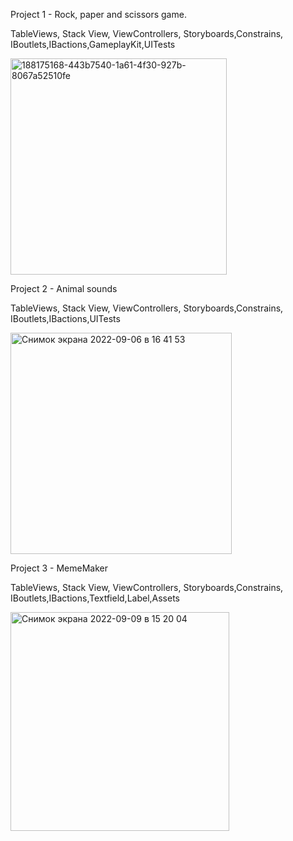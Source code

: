 Project 1 - Rock, paper and scissors game.

TableViews, Stack View, ViewControllers, Storyboards,Constrains, IBoutlets,IBactions,GameplayKit,UITests

<img width="346" alt="188175168-443b7540-1a61-4f30-927b-8067a52510fe" src="https://user-images.githubusercontent.com/110721351/188176857-57f29604-529d-4331-927e-2d9d367ab599.png">

Project 2 - Animal sounds

TableViews, Stack View, ViewControllers, Storyboards,Constrains, IBoutlets,IBactions,UITests
                                       
 <img width="354" alt="Снимок экрана 2022-09-06 в 16 41 53" src="https://user-images.githubusercontent.com/110721351/188656165-c05febc8-864a-4a02-915d-fe4e7c499ce4.png">

Project 3 - MemeMaker

TableViews, Stack View, ViewControllers, Storyboards,Constrains, IBoutlets,IBactions,Textfield,Label,Assets

<img width="350" alt="Снимок экрана 2022-09-09 в 15 20 04" src="https://user-images.githubusercontent.com/110721351/189348815-d9239063-5727-4504-a601-0f05faf96e91.png">
